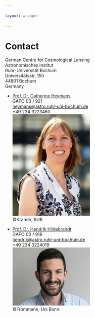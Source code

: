 ```yaml
---

layout: wrapper

---
```


# Contact

German Centre for Cosmological Lensing  
Astronomisches Institut  
Ruhr-Universität Bochum  
Universitätsstr. 150  
44801 Bochum  
Germany  

- [Prof. Dr. Catherine Heymans](https://www.roe.ac.uk/~heymans/)  
  GAFO 03 / 921  
  heymans@astro.ruhr-uni-bochum.de  
  +49 234 3223460‬  
  <img src="assets/img/Heymans_RUB_lowres.jpg" alt="Catherine Heymans" width="250">  
  ©Kramer, RUB

- [Prof. Dr. Hendrik Hildebrandt](https://people.astro.ruhr-uni-bochum.de/hendrik/)  
  GAFO 03 / 919  
  hendrik@astro.ruhr-uni-bochum.de  
  +49 234 3224019‬  
  <img src="assets/img/Hildebrandt_Hendrik_Frommann_001_a.jpg" alt="Hendrik
  Hildebrandt" width="250">  
  ©Frommann, Uni Bonn
